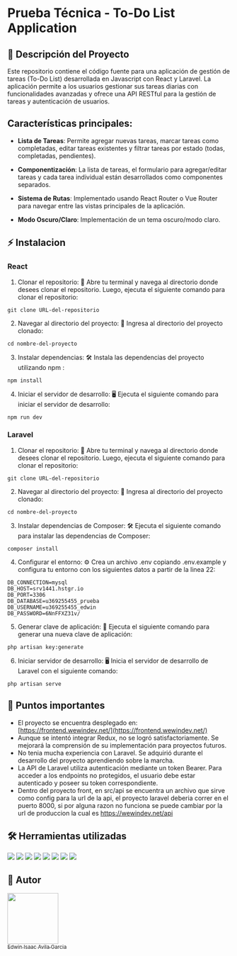 # Prueba Técnica - To-Do List Application

## 📝 Descripción del Proyecto

Este repositorio contiene el código fuente para una aplicación de gestión de tareas (To-Do List) desarrollada en Javascript con React y Laravel. La aplicación permite a los usuarios gestionar sus tareas diarias con funcionalidades avanzadas y ofrece una API RESTful para la gestión de tareas y autenticación de usuarios.

## Características principales:

- **Lista de Tareas**: Permite agregar nuevas tareas, marcar tareas como completadas, editar tareas existentes y filtrar tareas por estado (todas, completadas, pendientes).

- **Componentización**: La lista de tareas, el formulario para agregar/editar tareas y cada tarea individual están desarrollados como componentes separados.

- **Sistema de Rutas**: Implementado usando React Router o Vue Router para navegar entre las vistas principales de la aplicación.

- **Modo Oscuro/Claro**: Implementación de un tema oscuro/modo claro.

## ⚡ Instalacion

### React

1. Clonar el repositorio: 🔄 Abre tu terminal y navega al directorio donde desees clonar el repositorio. Luego, ejecuta el siguiente comando para clonar el repositorio:

```console
git clone URL-del-repositorio
```

2. Navegar al directorio del proyecto: 📂 Ingresa al directorio del proyecto clonado:
```console
cd nombre-del-proyecto
```

3. Instalar dependencias: 🛠️ Instala las dependencias del proyecto utilizando npm :
```console
npm install
```

4. Iniciar el servidor de desarrollo: 🖥️ Ejecuta el siguiente comando para iniciar el servidor de desarrollo:
```console
npm run dev
```

### Laravel

1. Clonar el repositorio: 🔄 Abre tu terminal y navega al directorio donde desees clonar el repositorio. Luego, ejecuta el siguiente comando para clonar el repositorio:

```console
git clone URL-del-repositorio
```

2. Navegar al directorio del proyecto: 📂 Ingresa al directorio del proyecto clonado:
```console
cd nombre-del-proyecto
```

3. Instalar dependencias de Composer: 🛠️ Ejecuta el siguiente comando para instalar las dependencias de Composer:
```console
composer install
```

4. Configurar el entorno: ⚙️ Crea un archivo .env copiando .env.example y configura tu entorno con los siguientes datos a partir de la linea 22:

```console
DB_CONNECTION=mysql
DB_HOST=srv1441.hstgr.io
DB_PORT=3306
DB_DATABASE=u369255455_prueba
DB_USERNAME=u369255455_edwin
DB_PASSWORD=6NnFFXZ31v/
```

5. Generar clave de aplicación: 🔑 Ejecuta el siguiente comando para generar una nueva clave de aplicación:
```console
php artisan key:generate
```

6. Iniciar servidor de desarrollo: 🖥️ Inicia el servidor de desarrollo de Laravel con el siguiente comando:
```console
php artisan serve
```

## 📌 Puntos importantes
- El proyecto se encuentra desplegado en: [https://frontend.wewindev.net/](https://frontend.wewindev.net/)
- Aunque se intentó integrar Redux, no se logró satisfactoriamente. Se mejorará la comprensión de su implementación para proyectos futuros.
- No tenia mucha experiencia con Laravel. Se adquirió durante el desarrollo del proyecto aprendiendo sobre la marcha.
- La API de Laravel utiliza autenticación mediante un token Bearer. Para acceder a los endpoints no protegidos, el usuario debe estar autenticado y poseer su token correspondiente.
- Dentro del proyecto front, en src/api se encuentra un archivo que sirve como config para la url de la api, el proyecto laravel deberia correr en el puerto 8000, si por alguna razon no funciona se puede cambiar por la url de produccion la cual es https://wewindev.net/api

## 🛠️ Herramientas utilizadas

<img  src="https://img.shields.io/badge/html5-%23E34F26.svg?style=for-the-badge&logo=html5&logoColor=white">

<img  src="https://img.shields.io/badge/css3-%231572B6.svg?style=for-the-badge&logo=css3&logoColor=white">

<img  src="https://img.shields.io/badge/javascript-%23323330.svg?style=for-the-badge&logo=javascript&logoColor=%23F7DF1E">

<img  src="https://img.shields.io/badge/NPM-%23CB3837.svg?style=for-the-badge&logo=npm&logoColor=white">

<img  src="https://img.shields.io/badge/react-%2320232a.svg?style=for-the-badge&logo=react&logoColor=%2361DAFB">

<img  src="https://img.shields.io/badge/php-%23777BB4.svg?style=for-the-badge&logo=php&logoColor=white">

<img  src="https://img.shields.io/badge/mysql-4479A1.svg?style=for-the-badge&logo=mysql&logoColor=white">

<img  src="https://img.shields.io/badge/laravel-%23FF2D20.svg?style=for-the-badge&logo=laravel&logoColor=white">

## 👤 Autor

[<img src="https://avatars.githubusercontent.com/u/53845240?v=4" width=115><br><sub>Edwin Isaac Avila Garcia</sub>](https://github.com/wewineitor)
